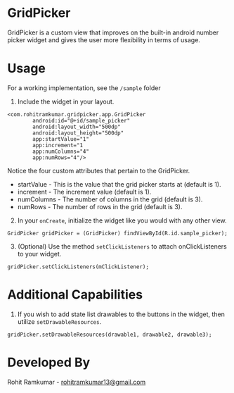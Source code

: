 GridPicker
==========

GridPicker is a custom view that improves on the built-in android number picker widget and gives the user more 
flexibility in terms of usage.

Usage
======

For a working implementation, see the `/sample` folder

1. Include the widget in your layout.

```
<com.rohitramkumar.gridpicker.app.GridPicker
        android:id="@+id/sample_picker"
        android:layout_width="500dp"
        android:layout_height="500dp"
        app:startValue="1"
        app:increment="1 
        app:numColumns="4"
        app:numRows="4"/>
```

Notice the four custom attributes that pertain to the GridPicker.

* startValue - This is the value that the grid picker starts at (default is 1).
* increment - The increment value (default is 1).
* numColumns - The number of columns in the grid (default is 3).
* numRows - The number of rows in the grid (default is 3).

2. In your `onCreate`, initialize the widget like you would with any other view.

```
GridPicker gridPicker = (GridPicker) findViewById(R.id.sample_picker);
```

3. (Optional) Use the method `setClickListeners` to attach onClickListeners to your widget.

```
gridPicker.setClickListeners(mClickListener);
```

Additional Capabilities
=======================

1. If you wish to add state list drawables to the buttons in the widget, then utilize `setDrawableResources`.

```
gridPicker.setDrawableResources(drawable1, drawable2, drawable3);
```

Developed By
============

Rohit Ramkumar - rohitramkumar13@gmail.com
